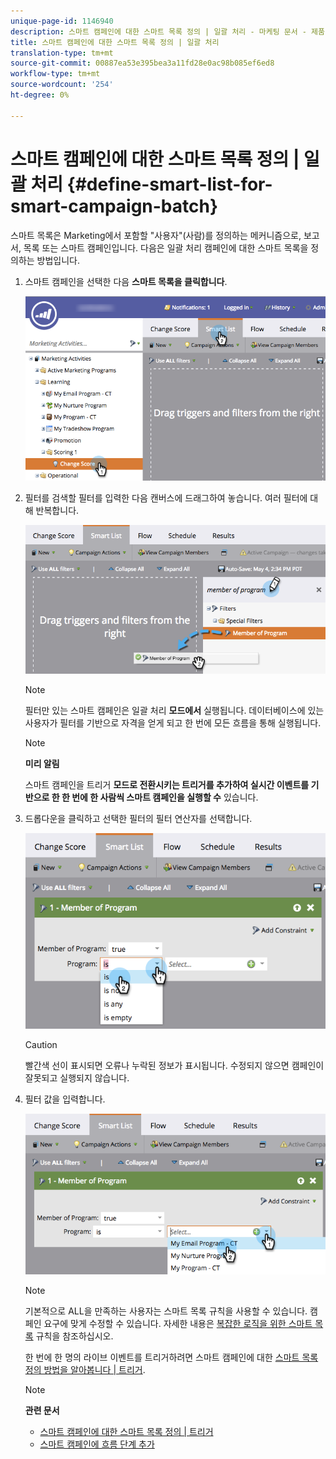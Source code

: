 ```yaml
---
unique-page-id: 1146940
description: 스마트 캠페인에 대한 스마트 목록 정의 | 일괄 처리 - 마케팅 문서 - 제품 설명서
title: 스마트 캠페인에 대한 스마트 목록 정의 | 일괄 처리
translation-type: tm+mt
source-git-commit: 00887ea53e395bea3a11fd28e0ac98b085ef6ed8
workflow-type: tm+mt
source-wordcount: '254'
ht-degree: 0%

---
```



# 스마트 캠페인에 대한 스마트 목록 정의 | 일괄 처리 {#define-smart-list-for-smart-campaign-batch}

스마트 목록은 Marketing에서 포함할 &quot;사용자&quot;(사람)를 정의하는 메커니즘으로, 보고서, 목록 또는 스마트 캠페인입니다. 다음은 일괄 처리 캠페인에 대한 스마트 목록을 정의하는 방법입니다.

1. 스마트 캠페인을 선택한 다음 **스마트 목록을 클릭합니다**.

   ![](assets/campaignchoose-hand.png)

1. 필터를 검색할 필터를 입력한 다음 캔버스에 드래그하여 놓습니다. 여러 필터에 대해 반복합니다.

   ![](assets/dragin.png)

   >[!NOTE]
   >
   >필터만 있는 스마트 캠페인은 일괄 처리 **모드에서** 실행됩니다. 데이터베이스에 있는 사용자가 필터를 기반으로 자격을 얻게 되고 한 번에 모든 흐름을 통해 실행됩니다.

   >[!NOTE]
   >
   >**미리 알림**
   >
   >
   >스마트 캠페인을 트리거 **모드로 전환시키는 트리거를 추가하여 실시간 이벤트를 기반으로 한 한 번에 한 사람씩 스마트 캠페인을 실행할 수** 있습니다.

1. 드롭다운을 클릭하고 선택한 필터의 필터 연산자를 선택합니다.

   ![](assets/programdropdown-hands.png)

   >[!CAUTION]
   >
   >빨간색 선이 표시되면 오류나 누락된 정보가 표시됩니다. 수정되지 않으면 캠페인이 잘못되고 실행되지 않습니다.

1. 필터 값을 입력합니다.

   ![](assets/chooseprogram.png)

   >[!NOTE]
   >
   >기본적으로 ALL을 만족하는 사용자는 스마트 목록 규칙을 사용할 수 있습니다. 캠페인 요구에 맞게 수정할 수 있습니다. 자세한 내용은 [복잡한 로직을 위한 스마트 목록](../../../../product-docs/core-marketo-concepts/smart-lists-and-static-lists/using-smart-lists/using-advanced-smart-list-rule-logic.md) 규칙을 참조하십시오.

   한 번에 한 명의 라이브 이벤트를 트리거하려면 스마트 캠페인에 대한 [스마트 목록 정의 방법을 알아봅니다 | 트리거](define-smart-list-for-smart-campaign-trigger.md).

   >[!NOTE]
   >
   >**관련 문서**
   >
   >    
   >    
   >    * [스마트 캠페인에 대한 스마트 목록 정의 | 트리거](define-smart-list-for-smart-campaign-trigger.md)
   >    * [스마트 캠페인에 흐름 단계 추가](../../../../product-docs/core-marketo-concepts/smart-campaigns/flow-actions/add-a-flow-step-to-a-smart-campaign.md)


